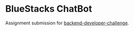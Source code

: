 # BlueStacks ChatBot

Assignment submission for [backend-developer-challenge](https://github.com/bluestacks/backend-developer-challenge).
